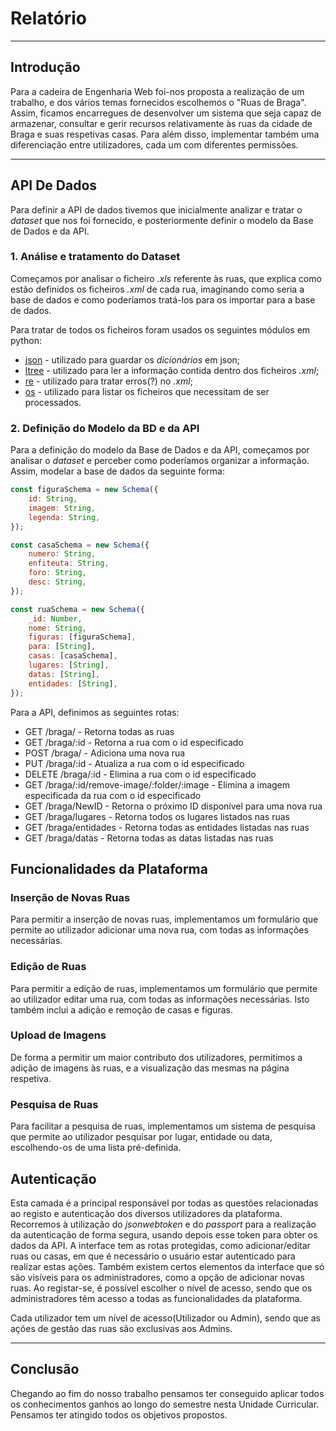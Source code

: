# Relatório
___
## Introdução

Para a cadeira de Engenharia Web foi-nos proposta a realização de um trabalho, e dos vários temas fornecidos escolhemos o "Ruas de Braga". Assim, ficamos encarregues de desenvolver um sistema que seja capaz de armazenar, consultar e gerir recursos relativamente às ruas da cidade de Braga e suas respetivas casas. Para além disso, implementar também uma diferenciação entre utilizadores, cada um com diferentes permissões.
___

## API De Dados
Para definir a API de dados tivemos que inicialmente analizar e tratar o *dataset* que nos foi fornecido, e posteriormente definir o modelo da Base de Dados e da API.

### 1. Análise e tratamento do Dataset
Começamos por analisar o ficheiro *.xls* referente às ruas, que explica como estão definidos os ficheiros *.xml* de cada rua, imaginando como seria a base de dados e como poderíamos tratá-los para os importar para a base de dados.

Para tratar de todos os ficheiros foram usados os seguintes módulos em python:

- [json](https://docs.python.org/3/library/json.html) - utilizado para guardar os *dicionários* em json;
- [ltree](https://docs.python.org/3/library/xml.etree.elementtree.html) - utilizado para ler a informação contida dentro dos ficheiros *.xml*;
- [re](https://docs.python.org/3/library/re.html) - utilizado para tratar erros(?) no *.xml*;
- [os](https://docs.python.org/3/library/os.html) - utilizado para listar os ficheiros que necessitam de ser processados.

### 2. Definição do Modelo da BD e da API
Para a definição do modelo da Base de Dados e da API, começamos por analisar o *dataset* e perceber como poderíamos organizar a informação. Assim, modelar a base de dados da seguinte forma:

```js
const figuraSchema = new Schema({
    id: String,
    imagem: String,
    legenda: String,
});

const casaSchema = new Schema({
    numero: String,
    enfiteuta: String,
    foro: String,
    desc: String,
});

const ruaSchema = new Schema({
    _id: Number,
    nome: String,
    figuras: [figuraSchema],
    para: [String],
    casas: [casaSchema],
    lugares: [String],
    datas: [String],
    entidades: [String],
});
```

Para a API, definimos as seguintes rotas:

- GET /braga/ - Retorna todas as ruas
- GET /braga/:id - Retorna a rua com o id especificado
- POST /braga/ - Adiciona uma nova rua
- PUT /braga/:id - Atualiza a rua com o id especificado
- DELETE /braga/:id - Elimina a rua com o id especificado
- GET /braga/:id/remove-image/:folder/:image - Elimina a imagem especificada da rua com o id especificado
- GET /braga/NewID - Retorna o próximo ID disponível para uma nova rua
- GET /braga/lugares - Retorna todos os lugares listados nas ruas
- GET /braga/entidades - Retorna todas as entidades listadas nas ruas
- GET /braga/datas - Retorna todas as datas listadas nas ruas

## Funcionalidades da Plataforma

### Inserção de Novas Ruas

Para permitir a inserção de novas ruas, implementamos um formulário que permite ao utilizador adicionar uma nova rua, com todas as informações necessárias.

### Edição de Ruas

Para permitir a edição de ruas, implementamos um formulário que permite ao utilizador editar uma rua, com todas as informações necessárias. Isto também inclui a adição e remoção de casas e figuras.

### Upload de Imagens

De forma a permitir um maior contributo dos utilizadores, permitimos a adição de imagens às ruas, e a visualização das mesmas na página respetiva.

### Pesquisa de Ruas

Para facilitar a pesquisa de ruas, implementamos um sistema de pesquisa que permite ao utilizador pesquisar por lugar, entidade ou data, escolhendo-os de uma lista pré-definida.

## Autenticação

Esta camada é a principal responsável por todas as questões relacionadas ao registo e autenticação dos diversos utilizadores da plataforma. Recorremos à utilização do *jsonwebtoken* e do *passport* para a realização da autenticação de forma segura, usando depois esse token para obter os dados da API. A interface tem as rotas protegidas, como adicionar/editar ruas ou casas, em que é necessário o usuário estar autenticado para realizar estas ações. Também existem certos elementos da interface que só são visíveis para os administradores, como a opção de adicionar novas ruas. Ao registar-se, é possível escolher o nível de acesso, sendo que os administradores têm acesso a todas as funcionalidades da plataforma.

Cada utilizador tem um nível de acesso(Utilizador ou Admin), sendo que as ações de gestão das ruas são exclusivas aos Admins.


___

## Conclusão
Chegando ao fim do nosso trabalho pensamos ter conseguido aplicar todos os conhecimentos ganhos ao longo do semestre nesta Unidade Curricular. Pensamos ter atingido todos os objetivos propostos.